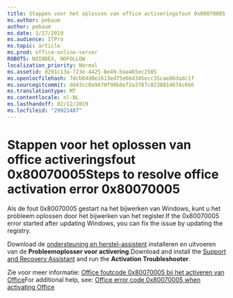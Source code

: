 ```yaml
---
title: Stappen voor het oplossen van office activeringsfout 0x80070005
ms.author: pebaum
author: pebaum
ms.date: 1/17/2019
ms.audience: ITPro
ms.topic: article
ms.prod: office-online-server
ROBOTS: NOINDEX, NOFOLLOW
localization_priority: Normal
ms.assetid: d291c13a-723e-4425-8e49-baa465ec2505
ms.openlocfilehash: 7dcb04d0e1613ed75e664345ecc35cae86dadc1f
ms.sourcegitcommit: dd43cc0a9470f98b8ef2a3787c823801d674c666
ms.translationtype: MT
ms.contentlocale: nl-NL
ms.lasthandoff: 02/12/2019
ms.locfileid: "29921487"
---
```

# <a name="steps-to-resolve-office-activation-error-0x80070005"></a><span data-ttu-id="cfac8-102">Stappen voor het oplossen van office activeringsfout 0x80070005</span><span class="sxs-lookup"><span data-stu-id="cfac8-102">Steps to resolve office activation error 0x80070005</span></span>


<span data-ttu-id="cfac8-103">Als de fout 0x80070005 gestart na het bijwerken van Windows, kunt u het probleem oplossen door het bijwerken van het register.</span><span class="sxs-lookup"><span data-stu-id="cfac8-103">If the 0x80070005 error started after updating Windows, you can fix the issue by updating the registry.</span></span> 
  
<span data-ttu-id="cfac8-104">Download de [ondersteuning en herstel-assistent](https://aka.ms/SARA-OfficeActivation-Alchemy) installeren en uitvoeren van de **Probleemoplosser voor activering**.</span><span class="sxs-lookup"><span data-stu-id="cfac8-104">Download and install the [Support and Recovery Assistant](https://aka.ms/SARA-OfficeActivation-Alchemy) and run the **Activation Troubleshooter**.</span></span>
  
<span data-ttu-id="cfac8-105">Zie voor meer informatie: [Office foutcode 0x80070005 bij het activeren van Office](https://support.office.com/article/7aa7600f-df57-4aef-81d2-25509c66f865)</span><span class="sxs-lookup"><span data-stu-id="cfac8-105">For additional help, see: [Office error code 0x80070005 when activating Office](https://support.office.com/article/7aa7600f-df57-4aef-81d2-25509c66f865)</span></span>
  

